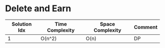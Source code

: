 # Delete and Earn

| Solution Idx | Time Complexity | Space Complexity | Comment |
| ------------ | --------------- | ---------------- | ------- |
| 1            | O(n^2)          | O(n)             | DP      |
